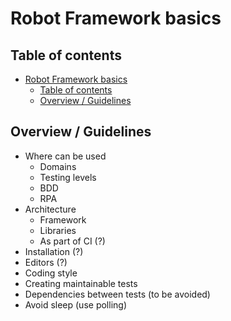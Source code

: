 # Robot Framework basics

## Table of contents
- [Robot Framework basics](#robot-framework-basics)
  - [Table of contents](#table-of-contents)
  - [Overview / Guidelines](#overview--guidelines)

## Overview / Guidelines

- Where can be used
  - Domains
  - Testing levels
  - BDD
  - RPA
- Architecture
  - Framework
  - Libraries
  - As part of CI (?)
- Installation (?)
- Editors (?)
- Coding style
- Creating maintainable tests
- Dependencies between tests (to be avoided)
- Avoid sleep (use polling)
